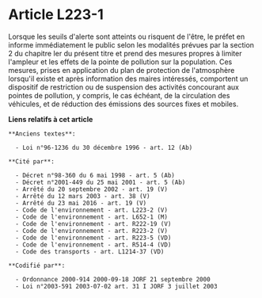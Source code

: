 # Article L223-1

Lorsque les seuils d'alerte sont atteints ou risquent de l'être, le préfet en informe immédiatement le public selon les
modalités prévues par la section 2 du chapitre Ier du présent titre et prend des mesures propres à limiter l'ampleur et les
effets de la pointe de pollution sur la population. Ces mesures, prises en application du plan de protection de l'atmosphère
lorsqu'il existe et après information des maires intéressés, comportent un dispositif de restriction ou de suspension des
activités concourant aux pointes de pollution, y compris, le cas échéant, de la circulation des véhicules, et de réduction
des émissions des sources fixes et mobiles.

**Liens relatifs à cet article**

	**Anciens textes**:

	  - Loi n°96-1236 du 30 décembre 1996 - art. 12 (Ab)

	**Cité par**:

	  - Décret n°98-360 du 6 mai 1998 - art. 5 (Ab)
	  - Décret n°2001-449 du 25 mai 2001 - art. 5 (Ab)
	  - Arrêté du 20 septembre 2002 - art. 19 (V)
	  - Arrêté du 12 mars 2003 - art. 38 (V)
	  - Arrêté du 23 mai 2016 - art. 19 (V)
	  - Code de l'environnement - art. L223-2 (V)
	  - Code de l'environnement - art. L652-1 (M)
	  - Code de l'environnement - art. R222-19 (V)
	  - Code de l'environnement - art. R223-2 (V)
	  - Code de l'environnement - art. R223-5 (VD)
	  - Code de l'environnement - art. R514-4 (VD)
	  - Code des transports - art. L1214-37 (VD)

	**Codifié par**:

	  - Ordonnance 2000-914 2000-09-18 JORF 21 septembre 2000
	  - Loi n°2003-591 2003-07-02 art. 31 I JORF 3 juillet 2003

